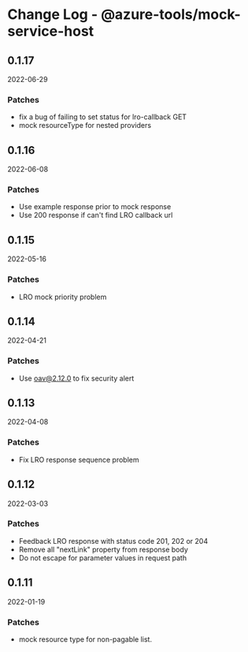 # Change Log - @azure-tools/mock-service-host

## 0.1.17
2022-06-29

### Patches

- fix a bug of failing to set status for lro-callback GET
- mock resourceType for nested providers

## 0.1.16
2022-06-08

### Patches

- Use example response prior to mock response
- Use 200 response if can't find LRO callback url

## 0.1.15
2022-05-16

### Patches

- LRO mock priority problem

## 0.1.14
2022-04-21

### Patches

- Use oav@2.12.0 to fix security alert

## 0.1.13
2022-04-08

### Patches

- Fix LRO response sequence problem

## 0.1.12
2022-03-03

### Patches

- Feedback LRO response with status code 201, 202 or 204
- Remove all "nextLink" property from response body
- Do not escape for parameter values in request path

## 0.1.11
2022-01-19

### Patches

- mock resource type for non-pagable list.


